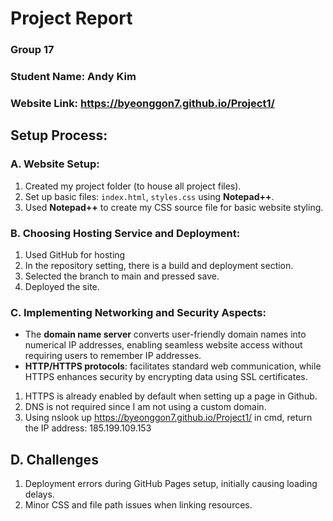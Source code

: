 # __Project Report__

### __Group 17__
### __Student Name:__ Andy Kim   
### __Website Link:__ https://byeonggon7.github.io/Project1/

## __Setup Process:__

### __A. Website Setup:__
1. Created my project folder (to house all project files).
2. Set up basic files: `index.html`, `styles.css` using __Notepad++__.
3. Used __Notepad++__ to create my CSS source file for basic website styling.

### __B. Choosing Hosting Service and Deployment:__
1. Used GitHub for hosting
2. In the repository setting, there is a build and deployment section.
3. Selected the branch to main and pressed save.
4. Deployed the site.

### __C. Implementing Networking and Security Aspects:__
- The __domain name server__ converts user-friendly domain names into numerical IP addresses, enabling seamless website access without requiring users to remember IP addresses.
- __HTTP/HTTPS protocols__: facilitates standard web communication, while HTTPS enhances security by encrypting data using SSL certificates.
1. HTTPS is already enabled by default when setting up a page in Github.
2. DNS is not required since I am not using a custom domain.
3. Using nslook up https://byeonggon7.github.io/Project1/ in cmd, return the IP address: 185.199.109.153

## __D. Challenges__
1. Deployment errors during GitHub Pages setup, initially causing loading delays.
2. Minor CSS and file path issues when linking resources.

